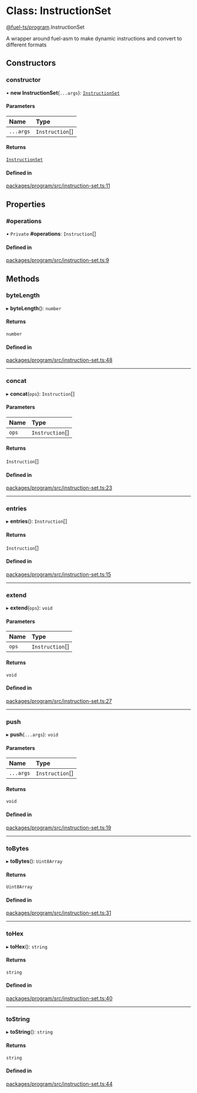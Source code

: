 # Class: InstructionSet

[@fuel-ts/program](/api/Program/index.md).InstructionSet

A wrapper around fuel-asm to make dynamic instructions and convert to different formats

## Constructors

### constructor

• **new InstructionSet**(`...args`): [`InstructionSet`](/api/Program/InstructionSet.md)

#### Parameters

| Name | Type |
| :------ | :------ |
| `...args` | `Instruction`[] |

#### Returns

[`InstructionSet`](/api/Program/InstructionSet.md)

#### Defined in

[packages/program/src/instruction-set.ts:11](https://github.com/FuelLabs/fuels-ts/blob/7ea9f4a7/packages/program/src/instruction-set.ts#L11)

## Properties

### #operations

• `Private` **#operations**: `Instruction`[]

#### Defined in

[packages/program/src/instruction-set.ts:9](https://github.com/FuelLabs/fuels-ts/blob/7ea9f4a7/packages/program/src/instruction-set.ts#L9)

## Methods

### byteLength

▸ **byteLength**(): `number`

#### Returns

`number`

#### Defined in

[packages/program/src/instruction-set.ts:48](https://github.com/FuelLabs/fuels-ts/blob/7ea9f4a7/packages/program/src/instruction-set.ts#L48)

___

### concat

▸ **concat**(`ops`): `Instruction`[]

#### Parameters

| Name | Type |
| :------ | :------ |
| `ops` | `Instruction`[] |

#### Returns

`Instruction`[]

#### Defined in

[packages/program/src/instruction-set.ts:23](https://github.com/FuelLabs/fuels-ts/blob/7ea9f4a7/packages/program/src/instruction-set.ts#L23)

___

### entries

▸ **entries**(): `Instruction`[]

#### Returns

`Instruction`[]

#### Defined in

[packages/program/src/instruction-set.ts:15](https://github.com/FuelLabs/fuels-ts/blob/7ea9f4a7/packages/program/src/instruction-set.ts#L15)

___

### extend

▸ **extend**(`ops`): `void`

#### Parameters

| Name | Type |
| :------ | :------ |
| `ops` | `Instruction`[] |

#### Returns

`void`

#### Defined in

[packages/program/src/instruction-set.ts:27](https://github.com/FuelLabs/fuels-ts/blob/7ea9f4a7/packages/program/src/instruction-set.ts#L27)

___

### push

▸ **push**(`...args`): `void`

#### Parameters

| Name | Type |
| :------ | :------ |
| `...args` | `Instruction`[] |

#### Returns

`void`

#### Defined in

[packages/program/src/instruction-set.ts:19](https://github.com/FuelLabs/fuels-ts/blob/7ea9f4a7/packages/program/src/instruction-set.ts#L19)

___

### toBytes

▸ **toBytes**(): `Uint8Array`

#### Returns

`Uint8Array`

#### Defined in

[packages/program/src/instruction-set.ts:31](https://github.com/FuelLabs/fuels-ts/blob/7ea9f4a7/packages/program/src/instruction-set.ts#L31)

___

### toHex

▸ **toHex**(): `string`

#### Returns

`string`

#### Defined in

[packages/program/src/instruction-set.ts:40](https://github.com/FuelLabs/fuels-ts/blob/7ea9f4a7/packages/program/src/instruction-set.ts#L40)

___

### toString

▸ **toString**(): `string`

#### Returns

`string`

#### Defined in

[packages/program/src/instruction-set.ts:44](https://github.com/FuelLabs/fuels-ts/blob/7ea9f4a7/packages/program/src/instruction-set.ts#L44)
